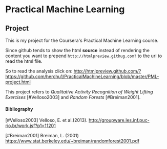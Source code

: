 Practical Machine Learning
==========================

Project
-------

This is my project for the Coursera's Practical Machine Learning course.

Since github tends to show the html __source__ instead of rendering the content you want to prepend `http://htmlpreview.githug.com?` to the url to read the html file.

So to read the analysis click on: 
http://htmlpreview.github.com/?https://github.com/herchu1/PracticalMachineLearning/blob/master/PML-project.html

This project refers to _Qualitative Activity Recognition of Weight Lifting Exercises_ [#Velloso2003] and _Random Forests_ [#Breiman2001].


#### Bibliography

[#Velloso2003]
Velloso, E. et al.(2013). http://groupware.les.inf.puc-rio.br/work.jsf?p1=11201

[#Breiman2001]
Breiman, L. (2001) https://www.stat.berkeley.edu/~breiman/randomforest2001.pdf
